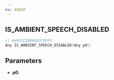 ```yaml
---
ns: AUDIO
---
```

## IS_AMBIENT_SPEECH_DISABLED

```c
// 0x932C2D096A2C3FFF
Any IS_AMBIENT_SPEECH_DISABLED(Any p0);
```

## Parameters
* **p0**:
